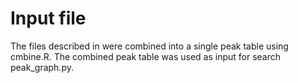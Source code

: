 # Input file
The files described in were combined into a single peak table using cmbine.R.  The combined peak table was used as input for search peak_graph.py.

